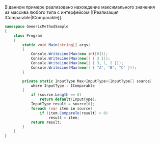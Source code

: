
В данном примере реализовано нахождение максимального значения из массива любого типа с интерфейсом [[Реализация IComparable|IComparable]].

```cs
namespace GenericMethodSample
{
    class Program
    {
        static void Main(string[] args)
        {
            Console.WriteLine(Max(new int[0]));
            Console.WriteLine(Max(new[] { 3 }));
            Console.WriteLine(Max(new[] { 3, 1, 2 }));
            Console.WriteLine(Max(new[] { "A", "B", "C" }));
        }

        private static InputType Max<InputType>(InputType[] source)
            where InputType : IComparable
        {
            if (source.Length == 0)
                return default(InputType);
            InputType result = source[0];
            foreach (var item in source)
                if (item.CompareTo(result) > 0)
                    result = item;
            return result;
        }
    }
}
```